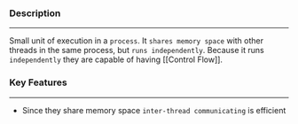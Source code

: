 ### Description
---
Small unit of execution in a `process`. It `shares memory space` with other threads in the same process, but `runs independently`. Because it runs `independently` they are capable of having [[Control Flow]].


### Key Features
---
- Since they share memory space `inter-thread communicating` is efficient